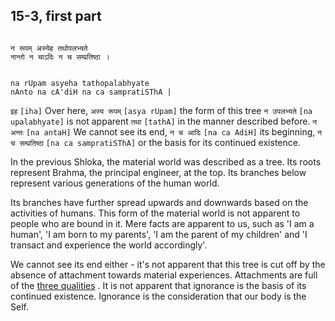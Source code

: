 ## 15-3, first part


```shloka-sa

न रूपम् अस्येह तथोपलभ्यते 
नान्तो न चाऽदिः न च सम्प्रतिष्ठा ।

```
```shloka-sa-hk

na rUpam asyeha tathopalabhyate 
nAnto na cA'diH na ca sampratiSThA |

```
`इह` `[iha]` Over here, `अस्य रूपम्` `[asya rUpam]` the form of this tree `न उपलभ्यते` `[na upalabhyate]` is not apparent `तथा` `[tathA]` in the manner described before. `न अन्तः` `[na antaH]` We cannot see its end, `न च आदिः` `[na ca AdiH]` its beginning, `न च सम्प्रतिष्ठा` `[na ca sampratiSThA]` or the basis for its continued existence.

In the previous Shloka, the material world was described as a tree. Its roots represent Brahma, the principal engineer, at the top. Its branches below represent various generations of the human world. 

Its branches have further spread upwards and downwards based on the activities of humans. This form of the material world is not apparent to people who are bound in it. Mere facts are apparent to us, such as 'I am a human', 'I am born to my parents', 'I am the parent of my children' and 'I transact and experience the world accordingly'.

We cannot see its end either - it's not apparent that this tree is cut off by the absence of attachment towards material experiences. Attachments are full of the 
[three qualities](14-22.md#satva_rajas_tamas_effects)
. It is not apparent that ignorance is the basis of its continued existence. Ignorance is the consideration that our body is the Self.


